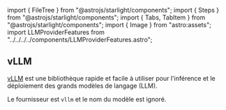 import { FileTree } from "@astrojs/starlight/components";
import { Steps } from "@astrojs/starlight/components";
import { Tabs, TabItem } from "@astrojs/starlight/components";
import { Image } from "astro:assets";
import LLMProviderFeatures from "../../../../components/LLMProviderFeatures.astro";

## vLLM

[vLLM](https://docs.vllm.ai/) est une bibliothèque rapide et facile à utiliser pour l'inférence et le déploiement des grands modèles de langage (LLM).

Le fournisseur est `vllm` et le nom du modèle est ignoré.